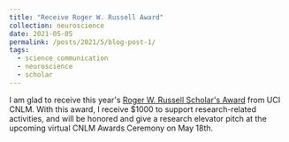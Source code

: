 ```yaml
---
title: "Receive Roger W. Russell Award"
collection: neuroscience
date: 2021-05-05
permalink: /posts/2021/5/blog-post-1/
tags:
  - science communication
  - neuroscience
  - scholar
---
```


I am glad to receive this year's [Roger W. Russell Scholar's Award](https://cnlm.uci.edu/awards/russell-award/) from UCI CNLM. With this award, I receive $1000 to support research-related activities, and will be honored and give a research elevator pitch at the upcoming virtual CNLM Awards Ceremony on May 18th.